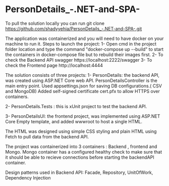 # PersonDetails_-.NET-and-SPA-

To pull the solution locally you can run git clone https://github.com/shadyyehia/PersonDetails_-.NET-and-SPA-.git

The application was containerized and you will need to have docker on your machine to run it.
Steps to launch the project:
1- Open cmd in the project folder location and type the command "docker-compose up --build" to start the containers in docker-compose file but to rebuild their images first.
2- To check the Backend API swagger https://localhost:2222/swagger
3- To check the Frontend page http://localhost:4444


The solution consists of three projects:
1- PersonDetails: the backend API, was created using ASP.NET Core web API.
PersonDetailsController is the main entry point.
Used appsettings.json for saving DB configurations.( CSV and MongoDB)
Added self-signed certificate cert.pfx to allow HTTPS over containers.

2- PersonDetails.Tests : this is xUnit project to test the backend API.

3- PersonDetailsUI: the frontend project, was implemented using ASP.NET Core Empty template, and added wwwroot to host a single HTML.

The HTML was designed using simple CSS styling and plain HTML using Fetch to pull data from the backend API.


The project was containerized into 3 containers : Backend , frontend and Mongo.
Mongo container has a configured healthy check to make sure that it should be able to recieve connections before starting the backendAPI container.

Design patterns used in Backend API:
Facade, Repository, UnitOfWork, Dependency Injection



  
